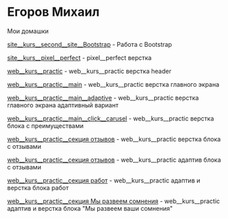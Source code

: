 # Егоров Михаил

Мои домашки

[site__kurs__second__site__Bootstrap](https://mihailegorov.github.io/site__kurs__second__site__Bootstrap/ "Мой первый сайт на Bootstrap") - Работа с Bootstrap

[site__kurs__pixel__perfect](https://mihailegorov.github.io/site__kurs__pixel__perfect/ "pixel__perfect верстка") - pixel__perfect верстка

[web__kurs__practic](https://mihailegorov.github.io/web__kurs__practic/ "web__kurs__practic верстка header ") - web__kurs__practic верстка header

[web__kurs__practic__main](https://mihailegorov.github.io/web__kurs__practic__main/ "web__kurs__practic верстка главного экрана ") - web__kurs__practic верстка главного экрана

[web__kurs__practic__main__adaptive](https://mihailegorov.github.io/web__kurs__practic__main__adaptive/ "верстка блока главного экрана") - web__kurs__practic верстка главного экрана  адаптивный вариант

[web__kurs__practic__main__click__carusel](https://mihailegorov.github.io/web__kurs__practic__main__click__carusel/ "верстка блока с преимуществами ") - web__kurs__practic верстка блока с преимуществами

[web__kurs__practic__секция отзывов](https://mihailegorov.github.io/web__kurs__practic__секция%20отзывов/ "верстка блока с отзывами") - web__kurs__practic верстка блока с отзывами

[web__kurs__practic__секция отзывов](https://mihailegorov.github.io/web__kurs__practic__секция%20отзывов__адаптив/ "адаптив блока с отзывами") - web__kurs__practic адаптив блока с отзывами

[web__kurs__practic__секция работ](https://mihailegorov.github.io/web__kurs__practic__секция%20схема%20работ/ "адаптив и верстка блока работ") - web__kurs__practic адаптив и верстка блока работ

[web__kurs__practic__секция Мы развеем сомнения](https://mihailegorov.github.io/web__kurs__practic__секция%20Мы%20развеем%20сомнения/ "адаптив и верстка блока Мы развеем ваши сомнения") - web__kurs__practic адаптив и верстка блока "Мы развеем ваши сомнения"

